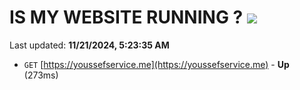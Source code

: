 # IS MY WEBSITE RUNNING ? [![](https://img.shields.io/static/v1?label=Sponsor&message=%E2%9D%A4&logo=GitHub&color=%23fe8e86)](https://github.com/sponsors/Youssef-Lehmam)

Last updated: **11/21/2024, 5:23:35 AM**

- `GET` [https://youssefservice.me](https://youssefservice.me) - **Up** (273ms)
